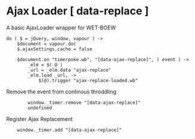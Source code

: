 # Ajax Loader [ data-replace ]
A basic AjaxLoader wrapper for WET-BOEW

	do ( $ = jQuery, window, vapour ) ->
		$document = vapour.doc
		$.ajaxSettings.cache = false

		$document.on "timerpoke.wb", "[data-ajax-replace]", ( event ) ->
			_elm = $( @ )
			_url = _elm.data "ajax-replace"
			_elm.load _url, ->
				$(@).trigger "ajax-replace-loaded.wb"

Remove the event from continous throddling

			window._timer.remove "[data-ajax-replace]"
			undefined

Register Ajax Replacement

		window._timer.add "[data-ajax-replace]"
